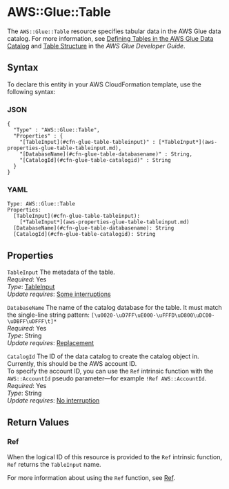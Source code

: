 # AWS::Glue::Table<a name="aws-resource-glue-table"></a>

The `AWS::Glue::Table` resource specifies tabular data in the AWS Glue data catalog\. For more information, see [Defining Tables in the AWS Glue Data Catalog](https://docs.aws.amazon.com/glue/latest/dg/tables-described.html) and [Table Structure](https://docs.aws.amazon.com/glue/latest/dg/aws-glue-api-catalog-tables.html#aws-glue-api-catalog-tables-Table) in the *AWS Glue Developer Guide*\. 

## Syntax<a name="aws-resource-glue-table-syntax"></a>

To declare this entity in your AWS CloudFormation template, use the following syntax:

### JSON<a name="aws-resource-glue-table-syntax.json"></a>

```
{
  "Type" : "AWS::Glue::Table",
  "Properties" : {
    "[TableInput](#cfn-glue-table-tableinput)" : [*TableInput*](aws-properties-glue-table-tableinput.md),
    "[DatabaseName](#cfn-glue-table-databasename)" : String,
    "[CatalogId](#cfn-glue-table-catalogid)" : String
  }
}
```

### YAML<a name="aws-resource-glue-table-syntax.yaml"></a>

```
Type: AWS::Glue::Table
Properties:
  [TableInput](#cfn-glue-table-tableinput): 
    [*TableInput*](aws-properties-glue-table-tableinput.md)
  [DatabaseName](#cfn-glue-table-databasename): String
  [CatalogId](#cfn-glue-table-catalogid): String
```

## Properties<a name="aws-resource-glue-table-properties"></a>

`TableInput`  <a name="cfn-glue-table-tableinput"></a>
The metadata of the table\.  
 *Required*: Yes  
 *Type*: [TableInput](aws-properties-glue-table-tableinput.md)  
 *Update requires*: [Some interruptions](using-cfn-updating-stacks-update-behaviors.md#update-some-interrupt) 

`DatabaseName`  <a name="cfn-glue-table-databasename"></a>
The name of the catalog database for the table\. It must match the single\-line string pattern: `[\u0020-\uD7FF\uE000-\uFFFD\uD800\uDC00-\uDBFF\uDFFF\t]*`  
 *Required*: Yes  
 *Type*: String  
 *Update requires*: [Replacement](using-cfn-updating-stacks-update-behaviors.md#update-replacement) 

`CatalogId`  <a name="cfn-glue-table-catalogid"></a>
The ID of the data catalog to create the catalog object in\. Currently, this should be the AWS account ID\.  
To specify the account ID, you can use the `Ref` intrinsic function with the `AWS::AccountId` pseudo parameter—for example `!Ref AWS::AccountId`\.
 *Required*: Yes  
 *Type*: String  
 *Update requires*: [No interruption](using-cfn-updating-stacks-update-behaviors.md#update-no-interrupt) 

## Return Values<a name="aws-resource-glue-table-returnvalues"></a>

### Ref<a name="w4ab1c21c10d138c32b9b3"></a>

When the logical ID of this resource is provided to the `Ref` intrinsic function, `Ref` returns the `TableInput` name\.

For more information about using the `Ref` function, see [Ref](intrinsic-function-reference-ref.md)\. 